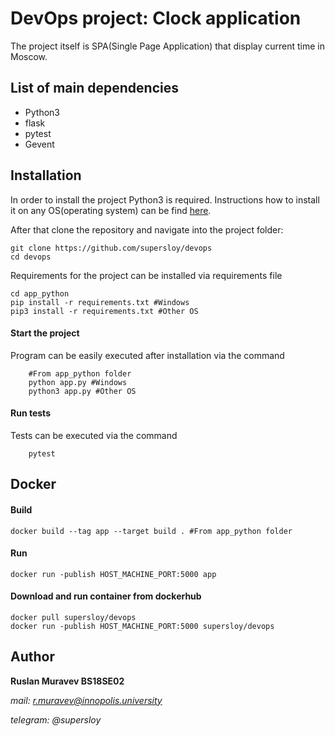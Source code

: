# DevOps project: Clock application

The project itself is SPA(Single Page Application) that display current time in Moscow.

## List of main dependencies

- Python3
- flask
- pytest
- Gevent

## Installation

In order to install the project Python3 is required. Instructions how to install it on any OS(operating system) can be find [here](https://realpython.com/installing-python/).

After that clone the repository and navigate into the project folder: 

```shell
git clone https://github.com/supersloy/devops
cd devops
```

Requirements for the project can be installed via requirements file

```shell
cd app_python
pip install -r requirements.txt #Windows
pip3 install -r requirements.txt #Other OS
```

#### Start the project

Program can be easily executed after installation via the command

```shell
    #From app_python folder
    python app.py #Windows
    python3 app.py #Other OS    
```

#### Run tests

Tests can be executed via the command

```shell
    pytest
```

## Docker

#### Build

```shell
docker build --tag app --target build . #From app_python folder
```

#### Run

```shell
docker run -publish HOST_MACHINE_PORT:5000 app
```

#### Download and run container from dockerhub

```shell
docker pull supersloy/devops
docker run -publish HOST_MACHINE_PORT:5000 supersloy/devops
```

## Author

**Ruslan Muravev BS18SE02**

*mail: r.muravev@innopolis.university*

*telegram: @supersloy*